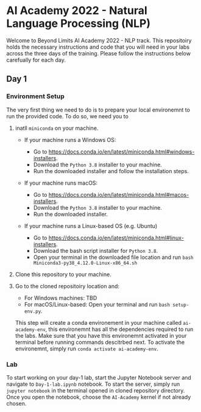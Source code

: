# AI Academy 2022 - Natural Language Processing (NLP)

Welcome to Beyond Limits AI Academy 2022 - NLP track. This repositoiry holds the necessary instructions and code that you will need in your labs across the three days of the training. Please follow the instructions below carefually for each day.

## Day 1
### Environment Setup

The very first thing we need to do is to prepare your local environemnt to run the provided code. To do so, we need you to 
1. inatll `miniconda` on your machine.
    - If your machine runs a Windows OS:
        - Go to https://docs.conda.io/en/latest/miniconda.html#windows-installers.
        - Download the `Python 3.8` installer to your machine.
        - Run the downloaded installer and follow the installation steps.

    -  If your machine runs macOS:
        - Go to https://docs.conda.io/en/latest/miniconda.html#macos-installers.
        - Download the `Python 3.8` installer to your machine.
        - Run the downloaded installer.

    - If your machine runs a Linux-based OS (e.g. Ubuntu)
        - Go to https://docs.conda.io/en/latest/miniconda.html#linux-installers.
        - Download the bash script installer for `Python 3.8`.
        - Open your terminal in the downloaded file location and run `bash Miniconda3-py38_4.12.0-Linux-x86_64.sh`

2. Clone this repository to your machine.
3. Go to the cloned repositoiry location and:
    - For Windows machines: TBD
    - For macOS/Linux-based: Open your terminal and run `bash setup-env.py`.
    
    This step will create a conda environement in your machine called `ai-academy-env`, this environemnt has all the dependencies required to run the labs. Make sure that you have this environemnt activated in your terminal before running commands descitrbed next. To activate the environemnt, simply run `conda activate ai-academy-env`.

### Lab
To start working on your day-1 lab, start the Jupyter Notebook server and navigate to `Day-1-lab.ipynb` notebook. To start the server, simply run `jupyter notebook` in the terminal opened in cloned repository directory. Once you open the notebook, choose the `AI-Academy` kernel if not already chosen.